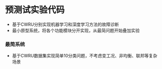 # 预测试实验代码

- 基于CWRU分别实现机器学习和深度学习方法的故障诊断
- 最小原型系统，将各个功能模块分开实现，从最简问题开始叠加实验

### 最简系统
- 基于CWRU数据集实现简单10分类问题，不考虑变工况、非均衡、联邦等复杂场景